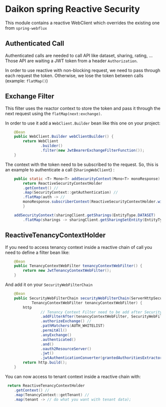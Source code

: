 # Daikon spring Reactive Security

This module contains a reactive WebClient which overrides the existing one from `spring-webflux`

## Authenticated Call

Authenticated calls are needed to call API like dataset, sharing, rating, ...
Those API are waiting a JWT token from a header `Authorization`.

In order to use reactive with non-blocking request, we need to pass through each request the token.
Otherwise, we lose the token between calls (example: `flatMap()`)

## Exchange Filter

This filter uses the reactor context to store the token and pass it through the next request using the `flatMap(next:exchange)`.

In order to use it add a `WebClient.Builder` bean like this one on your project:

```java
    @Bean
    public WebClient.Builder webClientBuilder() {
        return WebClient
                .builder()
                .filter(new JwtBearerExchangeFilterFunction());
    }
```

The context with the token need to be subscribed to the request.
So, this is an example to authenticate a call (`SharingWebClient`) :

```java
    public static <T> Mono<T> addSecurityContext(Mono<T> monoResponse) {
        return ReactiveSecurityContextHolder
        .getContext() //
        .map(SecurityContext::getAuthentication) //
        .flatMap(auth -> //
        monoResponse.subscriberContext(ReactiveSecurityContextHolder.withAuthentication(auth)));
        }

    addSecurityContext(sharingClient.getSharings(EntityType.DATASET)
        .flatMap(sharings -> sharingClient.getSharingSetEntity(EntityType.DATASET, sharings.getEntityId())));
```

## ReactiveTenancyContextHolder

If you need to access tenancy context inside a reactive chain of call you need to define a filter bean like:

```java
    @Bean
    public TenancyContextWebFilter tenancyContextWebFilter() {
        return new JwtTenancyContextWebFilter();
    }
```

And add it on your `SecurityWebFilterChain`

```java
    @Bean
    public SecurityWebFilterChain securityWebFilterChain(ServerHttpSecurity http,
            TenancyContextWebFilter tenancyContextWebFilter) {
        http
                // Tenancy Context Filter need to be add after Security Context Server because it will used Authentication to get the tenantId
                .addFilterAfter(tenancyContextWebFilter, SecurityWebFiltersOrder.AUTHORIZATION)
                .authorizeExchange() //
                .pathMatchers(AUTH_WHITELIST)
                .permitAll()
                .anyExchange()
                .authenticated()
                .and()
                .oauth2ResourceServer()
                .jwt()
                .jwtAuthenticationConverter(grantedAuthoritiesExtractor());
        return http.build();
    }
```
You can now access to tenant context inside a reactive chain with:

```java
 return ReactiveTenancyContextHolder
    .getContext() //
    .map(TenancyContext::getTenant) //
    .map(tenant -> // do what you want with tenant data);
```